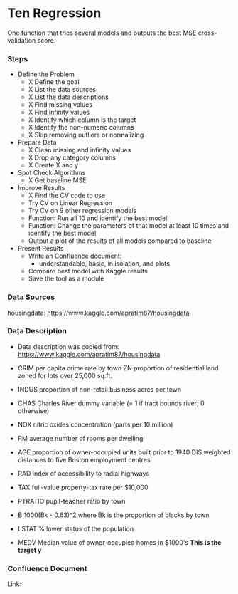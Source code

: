 # Ten Regression

One function that tries several models and outputs the best MSE cross-validation score.

### Steps

- Define the Problem
  - X Define the goal
  - X List the data sources
  - X List the data descriptions
  - X Find missing values
  - X Find infinity values
  - X Identify which column is the target
  - X Identify the non-numeric columns
  - X Skip removing outliers or normalizing
- Prepare Data
  - X Clean missing and infinity values
  - X Drop any category columns
  - X Create X and y
- Spot Check Algorithms
  - X Get baseline MSE  
- Improve Results
  - X Find the CV code to use
  - Try CV on Linear Regression
  - Try CV on 9 other regression models
  - Function: Run all 10 and identify the best model
  - Function: Change the parameters of that model at least 10 times and identify the best model
  - Output a plot of the results of all models compared to baseline
- Present Results
  - Write an Confluence document:
    - understandable, basic, in isolation, and plots
  - Compare best model with Kaggle results
  - Save the tool as a module

### Data Sources

housingdata: https://www.kaggle.com/apratim87/housingdata

### Data Description

- Data description was copied from: https://www.kaggle.com/apratim87/housingdata

- CRIM per capita crime rate by town ZN proportion of residential land zoned for lots over 25,000 sq.ft.
- INDUS proportion of non-retail business acres per town
- CHAS Charles River dummy variable (= 1 if tract bounds river; 0 otherwise)
- NOX nitric oxides concentration (parts per 10 million)
- RM average number of rooms per dwelling
- AGE proportion of owner-occupied units built prior to 1940 DIS weighted distances to five Boston employment centres
- RAD index of accessibility to radial highways
- TAX full-value property-tax rate per $10,000
- PTRATIO pupil-teacher ratio by town
- B 1000(Bk - 0.63)^2 where Bk is the proportion of blacks by town
- LSTAT % lower status of the population
- MEDV Median value of owner-occupied homes in $1000's **This is the target y**

### Confluence Document

Link:

